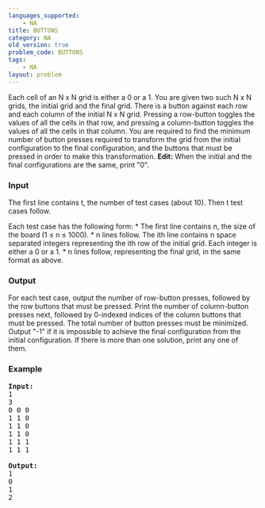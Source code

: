 ```yaml
---
languages_supported:
    - NA
title: BUTTONS
category: NA
old_version: true
problem_code: BUTTONS
tags:
    - NA
layout: problem
---
```

Each cell of an N x N grid is either a 0 or a 1. You are given two such N x N grids, the initial grid and the final grid. There is a button against each row and each column of the initial N x N grid. Pressing a row-button toggles the values of all the cells in that row, and pressing a column-button toggles the values of all the cells in that column. You are required to find the minimum number of button presses required to transform the grid from the initial configuration to the final configuration, and the buttons that must be pressed in order to make this transformation. 
**Edit:** When the initial and the final configurations are the same, print "0".

### Input

The first line contains t, the number of test cases (about 10). Then t test cases follow.

Each test case has the following form:
 \* The first line contains n, the size of the board (1 ≤ n ≤ 1000).
 \* n lines follow. The ith line contains n space separated integers representing the ith row of the initial grid. Each integer is either a 0 or a 1.
 \* n lines follow, representing the final grid, in the same format as above.

### Output

For each test case, output the number of row-button presses, followed by the row buttons that must be pressed. Print the number of column-button presses next, followed by 0-indexed indices of the column buttons that must be pressed. The total number of button presses must be minimized. 
Output "-1" if it is impossible to achieve the final configuration from the initial configuration. If there is more than one solution, print any one of them.

### Example

<pre>
<b>Input:</b>
1
3
0 0 0
1 1 0
1 1 0
1 1 0
1 1 1
1 1 1

<b>Output:</b>
1
0 
1
2 

</pre>